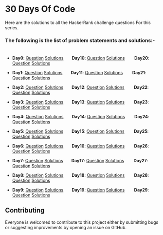 # 30 Days Of Code

Here are the solutions to all the HackerRank challenge questions For this series. 

### The following is the list of problem statements and solutions:-
#

- **Day0**: [Question](https://www.hackerrank.com/challenges/30-hello-world/problem) [Solutions](https://github.com/abhishek2f24/) &nbsp;&nbsp;&nbsp;&nbsp;&nbsp;&nbsp;**Day10**: [Question](https://www.hackerrank.com/challenges/30-binary-numbers/problem) [Solutions](https://github.com/) &nbsp;&nbsp;&nbsp;&nbsp;&nbsp;&nbsp;
**Day20**: [Question](https://www.hackerrank.com/challenges/30-sorting/problem) [Solutions](https://github.com/)

- **Day1**: [Question](https://www.hackerrank.com/challenges/30-data-types/problem) [Solutions](https://github.com/) &nbsp;&nbsp;&nbsp;&nbsp;&nbsp;&nbsp;**Day11**: [Question](https://www.hackerrank.com/challenges/30-2d-arrays/problem) [Solutions](https://github.com/) &nbsp;&nbsp;&nbsp;&nbsp;&nbsp;&nbsp;
**Day21**: [Question](https://www.hackerrank.com/challenges/30-generics/problem) [Solutions](https://github.com/)

- **Day2**: [Question](https://www.hackerrank.com/challenges/30-operators/problem) [Solutions](https://github.com/) &nbsp;&nbsp;&nbsp;&nbsp;&nbsp;&nbsp;**Day12**: [Question](https://www.hackerrank.com/challenges/30-inheritance/problem) [Solutions](https://github.com/) &nbsp;&nbsp;&nbsp;&nbsp;&nbsp;&nbsp;
**Day22**: [Question](https://www.hackerrank.com/challenges/30-binary-search-trees/problem) [Solutions](https://github.com/)

- **Day3**: [Question](https://www.hackerrank.com/challenges/30-conditional-statements/problem) [Solutions](https://github.com/) &nbsp;&nbsp;&nbsp;&nbsp;&nbsp;&nbsp;**Day13**: [Question](https://www.hackerrank.com/challenges/30-abstract-classes/problem) [Solutions](https://github.com/) &nbsp;&nbsp;&nbsp;&nbsp;&nbsp;&nbsp;
**Day23**: [Question](https://www.hackerrank.com/challenges/30-binary-trees/problem) [Solutions](https://github.com/)

- **Day4**: [Question](https://www.hackerrank.com/challenges/30-class-vs-instance/problem) [Solutions](https://github.com/) &nbsp;&nbsp;&nbsp;&nbsp;&nbsp;&nbsp;**Day14**: [Question](https://www.hackerrank.com/challenges/30-scope/problem) [Solutions](https://github.com/) &nbsp;&nbsp;&nbsp;&nbsp;&nbsp;&nbsp;
**Day24**: [Question](https://www.hackerrank.com/challenges/30-linked-list-deletion/problem) [Solutions](https://github.com/)

- **Day5**: [Question](https://www.hackerrank.com/challenges/30-loops/problem) [Solutions](https://github.com/) &nbsp;&nbsp;&nbsp;&nbsp;&nbsp;&nbsp;**Day15**: [Question](https://www.hackerrank.com/challenges/30-linked-list/problem) [Solutions](https://github.com/) &nbsp;&nbsp;&nbsp;&nbsp;&nbsp;&nbsp;
**Day25**: [Question](https://www.hackerrank.com/challenges/30-running-time-and-complexity/problem) [Solutions](https://github.com/)

- **Day6**: [Question](https://www.hackerrank.com/challenges/30-review-loop/problem) [Solutions](https://github.com/) &nbsp;&nbsp;&nbsp;&nbsp;&nbsp;&nbsp;**Day16**: [Question](https://www.hackerrank.com/challenges/30-exceptions-string-to-integer/problem) [Solutions](https://github.com/) &nbsp;&nbsp;&nbsp;&nbsp;&nbsp;&nbsp;
**Day26**: [Question](https://www.hackerrank.com/challenges/30-nested-logic/problem) [Solutions](https://github.com/)

- **Day7**: [Question](https://www.hackerrank.com/challenges/30-arrays/problem) [Solutions](https://github.com/) &nbsp;&nbsp;&nbsp;&nbsp;&nbsp;&nbsp;**Day17**: [Question](https://www.hackerrank.com/challenges/30-more-exceptions/problem) [Solutions](https://github.com/) &nbsp;&nbsp;&nbsp;&nbsp;&nbsp;&nbsp;
**Day27**: [Question](https://www.hackerrank.com/challenges/30-testing/problem) [Solutions](https://github.com/)

- **Day8**: [Question](https://www.hackerrank.com/challenges/30-dictionaries-and-maps/problem) [Solutions](https://github.com/) &nbsp;&nbsp;&nbsp;&nbsp;&nbsp;&nbsp;**Day18**: [Question](https://www.hackerrank.com/challenges/30-queues-stacks/problem) [Solutions](https://github.com/) &nbsp;&nbsp;&nbsp;&nbsp;&nbsp;&nbsp;
**Day28**: [Question](https://www.hackerrank.com/challenges/30-regex-patterns/problem) [Solutions](https://github.com/)

- **Day9**: [Question](https://www.hackerrank.com/challenges/30-recursion/problem) [Solutions](https://github.com/) &nbsp;&nbsp;&nbsp;&nbsp;&nbsp;&nbsp;**Day19**: [Question](https://www.hackerrank.com/challenges/30-interfaces/problem) [Solutions](https://github.com/) &nbsp;&nbsp;&nbsp;&nbsp;&nbsp;&nbsp;
**Day29**: [Question](https://www.hackerrank.com/challenges/30-bitwise-and/problem) [Solutions](https://github.com/)

## Contributing

Everyone is welcomed to contribute to this project either by submitting bugs or suggesting improvements by opening an issue on GitHub. 
